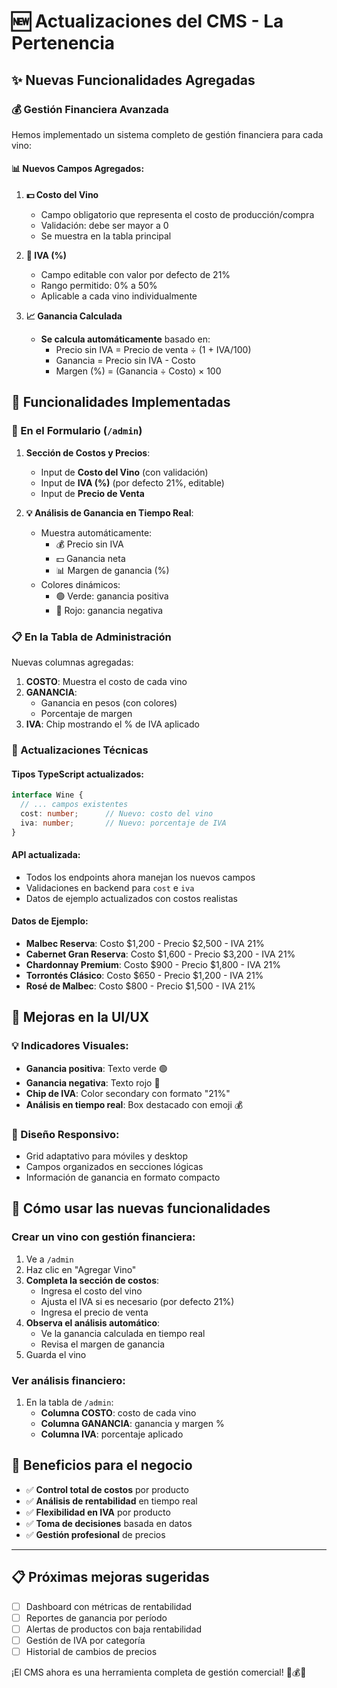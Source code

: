 # 🆕 Actualizaciones del CMS - La Pertenencia

## ✨ Nuevas Funcionalidades Agregadas

### 💰 Gestión Financiera Avanzada

Hemos implementado un sistema completo de gestión financiera para cada vino:

#### 📊 Nuevos Campos Agregados:

1. **💵 Costo del Vino**
   - Campo obligatorio que representa el costo de producción/compra
   - Validación: debe ser mayor a 0
   - Se muestra en la tabla principal

2. **🧾 IVA (%)**
   - Campo editable con valor por defecto de 21%
   - Rango permitido: 0% a 50%
   - Aplicable a cada vino individualmente

3. **📈 Ganancia Calculada**
   - **Se calcula automáticamente** basado en:
     - Precio sin IVA = Precio de venta ÷ (1 + IVA/100)
     - Ganancia = Precio sin IVA - Costo
     - Margen (%) = (Ganancia ÷ Costo) × 100

## 🎯 Funcionalidades Implementadas

### 📝 En el Formulario (`/admin`)

1. **Sección de Costos y Precios**:
   - Input de **Costo del Vino** (con validación)
   - Input de **IVA (%)** (por defecto 21%, editable)
   - Input de **Precio de Venta**

2. **💡 Análisis de Ganancia en Tiempo Real**:
   - Muestra automáticamente:
     - 💰 Precio sin IVA
     - 💵 Ganancia neta
     - 📊 Margen de ganancia (%)
   - Colores dinámicos:
     - 🟢 Verde: ganancia positiva
     - 🔴 Rojo: ganancia negativa

### 📋 En la Tabla de Administración

Nuevas columnas agregadas:

1. **COSTO**: Muestra el costo de cada vino
2. **GANANCIA**: 
   - Ganancia en pesos (con colores)
   - Porcentaje de margen
3. **IVA**: Chip mostrando el % de IVA aplicado

### 🔧 Actualizaciones Técnicas

#### Tipos TypeScript actualizados:
```typescript
interface Wine {
  // ... campos existentes
  cost: number;      // Nuevo: costo del vino
  iva: number;       // Nuevo: porcentaje de IVA
}
```

#### API actualizada:
- Todos los endpoints ahora manejan los nuevos campos
- Validaciones en backend para `cost` e `iva`
- Datos de ejemplo actualizados con costos realistas

#### Datos de Ejemplo:
- **Malbec Reserva**: Costo $1,200 - Precio $2,500 - IVA 21%
- **Cabernet Gran Reserva**: Costo $1,600 - Precio $3,200 - IVA 21%
- **Chardonnay Premium**: Costo $900 - Precio $1,800 - IVA 21%
- **Torrontés Clásico**: Costo $650 - Precio $1,200 - IVA 21%
- **Rosé de Malbec**: Costo $800 - Precio $1,500 - IVA 21%

## 🎨 Mejoras en la UI/UX

### 💡 Indicadores Visuales:
- **Ganancia positiva**: Texto verde 🟢
- **Ganancia negativa**: Texto rojo 🔴
- **Chip de IVA**: Color secondary con formato "21%"
- **Análisis en tiempo real**: Box destacado con emoji 💰

### 📱 Diseño Responsivo:
- Grid adaptativo para móviles y desktop
- Campos organizados en secciones lógicas
- Información de ganancia en formato compacto

## 🚀 Cómo usar las nuevas funcionalidades

### Crear un vino con gestión financiera:

1. Ve a `/admin`
2. Haz clic en "Agregar Vino"
3. **Completa la sección de costos**:
   - Ingresa el costo del vino
   - Ajusta el IVA si es necesario (por defecto 21%)
   - Ingresa el precio de venta
4. **Observa el análisis automático**:
   - Ve la ganancia calculada en tiempo real
   - Revisa el margen de ganancia
5. Guarda el vino

### Ver análisis financiero:

1. En la tabla de `/admin`:
   - **Columna COSTO**: costo de cada vino
   - **Columna GANANCIA**: ganancia y margen %
   - **Columna IVA**: porcentaje aplicado

## 🎯 Beneficios para el negocio

- ✅ **Control total de costos** por producto
- ✅ **Análisis de rentabilidad** en tiempo real  
- ✅ **Flexibilidad en IVA** por producto
- ✅ **Toma de decisiones** basada en datos
- ✅ **Gestión profesional** de precios

---

## 📋 Próximas mejoras sugeridas

- [ ] Dashboard con métricas de rentabilidad
- [ ] Reportes de ganancia por período
- [ ] Alertas de productos con baja rentabilidad
- [ ] Gestión de IVA por categoría
- [ ] Historial de cambios de precios

¡El CMS ahora es una herramienta completa de gestión comercial! 🍷💰✨ 